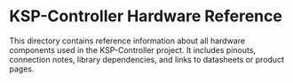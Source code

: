# KSP-Controller Hardware Reference

This directory contains reference information about all hardware components used in the KSP-Controller project. It includes pinouts, connection notes, library dependencies, and links to datasheets or product pages.
